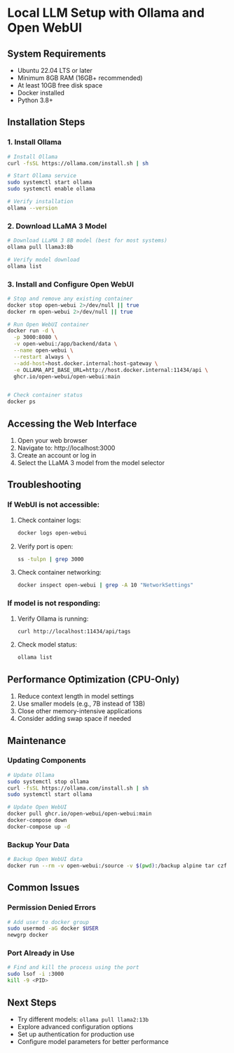 # Local LLM Setup with Ollama and Open WebUI

## System Requirements
- Ubuntu 22.04 LTS or later
- Minimum 8GB RAM (16GB+ recommended)
- At least 10GB free disk space
- Docker installed
- Python 3.8+

## Installation Steps

### 1. Install Ollama
```bash
# Install Ollama
curl -fsSL https://ollama.com/install.sh | sh

# Start Ollama service
sudo systemctl start ollama
sudo systemctl enable ollama

# Verify installation
ollama --version
```

### 2. Download LLaMA 3 Model
```bash
# Download LLaMA 3 8B model (best for most systems)
ollama pull llama3:8b

# Verify model download
ollama list
```

### 3. Install and Configure Open WebUI
```bash
# Stop and remove any existing container
docker stop open-webui 2>/dev/null || true
docker rm open-webui 2>/dev/null || true

# Run Open WebUI container
docker run -d \
  -p 3000:8080 \
  -v open-webui:/app/backend/data \
  --name open-webui \
  --restart always \
  --add-host=host.docker.internal:host-gateway \
  -e OLLAMA_API_BASE_URL=http://host.docker.internal:11434/api \
  ghcr.io/open-webui/open-webui:main


# Check container status
docker ps
```

## Accessing the Web Interface
1. Open your web browser
2. Navigate to: http://localhost:3000
3. Create an account or log in
4. Select the LLaMA 3 model from the model selector

## Troubleshooting

### If WebUI is not accessible:
1. Check container logs:
   ```bash
   docker logs open-webui
   ```
2. Verify port is open:
   ```bash
   ss -tulpn | grep 3000
   ```
3. Check container networking:
   ```bash
   docker inspect open-webui | grep -A 10 "NetworkSettings"
   ```

### If model is not responding:
1. Verify Ollama is running:
   ```bash
   curl http://localhost:11434/api/tags
   ```
2. Check model status:
   ```bash
   ollama list
   ```

## Performance Optimization (CPU-Only)
1. Reduce context length in model settings
2. Use smaller models (e.g., 7B instead of 13B)
3. Close other memory-intensive applications
4. Consider adding swap space if needed

## Maintenance

### Updating Components
```bash
# Update Ollama
sudo systemctl stop ollama
curl -fsSL https://ollama.com/install.sh | sh
sudo systemctl start ollama

# Update Open WebUI
docker pull ghcr.io/open-webui/open-webui:main
docker-compose down
docker-compose up -d
```

### Backup Your Data
```bash
# Backup Open WebUI data
docker run --rm -v open-webui:/source -v $(pwd):/backup alpine tar czf /backup/open-webui-backup-$(date +%Y%m%d).tar.gz -C /source .
```

## Common Issues

### Permission Denied Errors
```bash
# Add user to docker group
sudo usermod -aG docker $USER
newgrp docker
```

### Port Already in Use
```bash
# Find and kill the process using the port
sudo lsof -i :3000
kill -9 <PID>
```

## Next Steps
- Try different models: `ollama pull llama2:13b`
- Explore advanced configuration options
- Set up authentication for production use
- Configure model parameters for better performance
